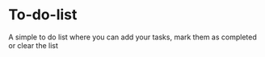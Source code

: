 # To-do-list
A simple to do list where you can add your tasks, mark them as completed or clear the list